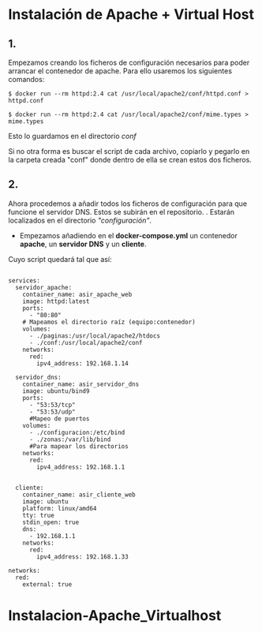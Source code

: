 # Instalación de Apache + Virtual Host

## 1. 

Empezamos creando los ficheros de configuración necesarios para poder arrancar el contenedor de apache. Para ello usaremos los siguientes comandos:

```
$ docker run --rm httpd:2.4 cat /usr/local/apache2/conf/httpd.conf > httpd.conf

```

```
$ docker run --rm httpd:2.4 cat /usr/local/apache2/conf/mime.types > mime.types

```

Esto lo guardamos en el directorio *conf*

Si no otra forma es buscar el script de cada archivo, copiarlo y pegarlo en la carpeta creada "conf" donde dentro de ella se crean estos dos ficheros.


## 2.

Ahora procedemos a añadir todos los ficheros de configuración para que funcione el servidor DNS. Estos se subirán en el repositorio. . Estarán localizados en el directorio *"configuración"*.

- Empezamos añadiendo en el __docker-compose.yml__ un contenedor **apache**, un **servidor DNS** y un **cliente**.

Cuyo script quedará tal que así:

```

services:
  servidor_apache:
    container_name: asir_apache_web
    image: httpd:latest
    ports:
      - "80:80"
    # Mapeamos el directorio raíz (equipo:contenedor)  
    volumes:
      - ./paginas:/usr/local/apache2/htdocs
      - ./conf:/usr/local/apache2/conf   
    networks:
      red:
        ipv4_address: 192.168.1.14

  servidor_dns:
    container_name: asir_servidor_dns
    image: ubuntu/bind9
    ports:
      - "53:53/tcp"
      - "53:53/udp"
      #Mapeo de puertos
    volumes:
      - ./configuracion:/etc/bind
      - ./zonas:/var/lib/bind
      #Para mapear los directorios
    networks:
      red:
        ipv4_address: 192.168.1.1

  
  cliente:
    container_name: asir_cliente_web
    image: ubuntu
    platform: linux/amd64
    tty: true
    stdin_open: true
    dns:
      - 192.168.1.1
    networks:
      red:
        ipv4_address: 192.168.1.33

networks:
  red:
    external: true

```
# Instalacion-Apache_Virtualhost
